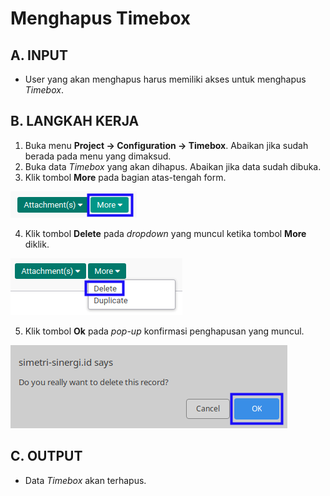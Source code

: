 # Menghapus Timebox

## A. INPUT

* User yang akan menghapus harus memiliki akses untuk menghapus *Timebox*.

## B. LANGKAH KERJA

1. Buka menu **Project -> Configuration -> Timebox**. Abaikan jika sudah berada pada menu yang dimaksud.
2. Buka data *Timebox* yang akan dihapus. Abaikan jika data sudah dibuka.
3. Klik tombol **More** pada bagian atas-tengah form.

![](../../img/timebox/tombol-more.png)

4. Klik tombol **Delete** pada *dropdown* yang muncul ketika tombol **More** diklik.

![](../../img/timebox/tombol-more-delete.png)

5. Klik tombol **Ok** pada *pop-up* konfirmasi penghapusan yang muncul.

![](../../img/timebox/pop-up-konfirmasi-delete.png)

## C. OUTPUT

* Data *Timebox* akan terhapus.

